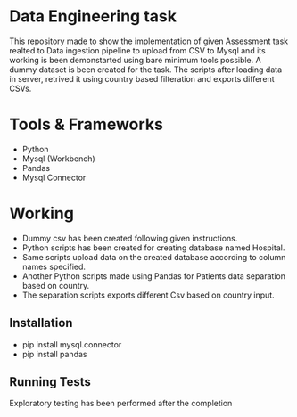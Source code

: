 
# Data Engineering task

This repository made to show the  implementation of given Assessment task realted to Data ingestion pipeline to upload from CSV to Mysql and its working is been demonstarted using bare minimum tools possible. A dummy dataset is been created for the task. The scripts after loading data in server, retrived it using country based filteration and exports different CSVs.

# Tools & Frameworks

* Python
* Mysql (Workbench)
* Pandas
* Mysql Connector

#  Working

* Dummy csv has been created following given instructions.
* Python scripts has been created for creating database named Hospital.
* Same scripts upload data on the created database according to column names specified.
* Another Python scripts made using Pandas for Patients data separation based on country.
* The separation scripts exports different Csv based on country input.

## Installation

* pip install mysql.connector
* pip install pandas

    
## Running Tests

Exploratory testing has been performed after the completion 

  
